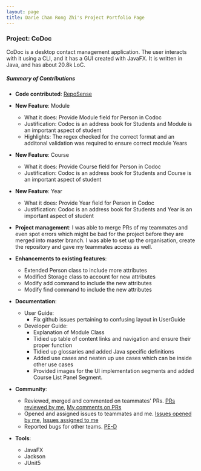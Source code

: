 ```yaml
---
layout: page
title: Darie Chan Rong Zhi's Project Portfolio Page
---
```


### Project: CoDoc

CoDoc is a desktop contact management application. The user interacts with it using a CLI, and it has a GUI created with JavaFX. It is written in Java, and has about 20.8k LoC.

##### Summary of Contributions
* **Code contributed**: [RepoSense](https://nus-cs2103-ay2223s2.github.io/tp-dashboard/?search=nappysprout&breakdown=true&sort=groupTitle%20dsc&sortWithin=title&since=2023-02-17&timeframe=commit&mergegroup=&groupSelect=groupByRepos&checkedFileTypes=docs~functional-code~test-code~other)
* **New Feature**: Module
    * What it does: Provide Module field for Person in Codoc
    * Justification: Codoc is an address book for Students and Module is an important aspect of student
    * Highlights: The regex checked for the correct format and an additonal validation was required to ensure correct module Years

* **New Feature**: Course
  * What it does: Provide Course field for Person in Codoc
  * Justification: Codoc is an address book for Students and Course is an important aspect of student

* **New Feature**: Year
  * What it does: Provide Year field for Person in Codoc
  * Justification: Codoc is an address book for Students and Year is an important aspect of student


* **Project management**: I was able to merge PRs of my teammates and even spot errors which might be bad for the project before they are merged into master branch.
I was able to set up the organisation, create the repository and gave my teammates access as well. 

* **Enhancements to existing features**:
    * Extended Person class to include more attributes
    * Modified Storage class to account for new attributes
    * Modify add command to include the new attributes
    * Modify find command to include the new attributes

* **Documentation**:
    * User Guide:
        * Fix github issues pertaining to confusing layout in UserGuide
    * Developer Guide:
        * Explanation of Module Class
        * Tidied up table of content links and navigation and ensure their proper function
        * Tidied up glossaries and added Java specific definitions
        * Added use cases and neaten up use cases which can be inside other use cases
        * Provided images for the UI implementation segments and added Course List Panel Segment.
* **Community**:
    * Reviewed, merged and commented on teammates' PRs. [PRs reviewed by me](https://github.com/AY2223S2-CS2103T-F12-2/tp/pulls?q=is%3Apr+is%3Aclosed+reviewed-by%3Anappysprout), [My comments on PRs](https://nus-cs2103-ay2223s2.github.io/dashboards/contents/tp-comments.html#163-dari-zhi-nappysprout-5-comments)
    * Opened and assigned issues to teammates and me. [Issues opened by me](https://github.com/AY2223S2-CS2103T-F12-2/tp/issues?q=is%3Aissue+is%3Aclosed+author%3Anappysprout), [Issues assigned to me](https://github.com/AY2223S2-CS2103T-F12-2/tp/issues?q=is%3Aissue+is%3Aclosed+assignee%3Anappysprout+)
    * Reported bugs for other teams. [PE-D](https://github.com/nappysprout/ped/issues)
* **Tools**:
    * JavaFX
    * Jackson
    * JUnit5
